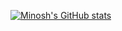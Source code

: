 [![Minosh's GitHub stats](https://github-readme-stats.vercel.app/api?username=minosh7)](https://github.com/minosh7/github-readme-stats)
